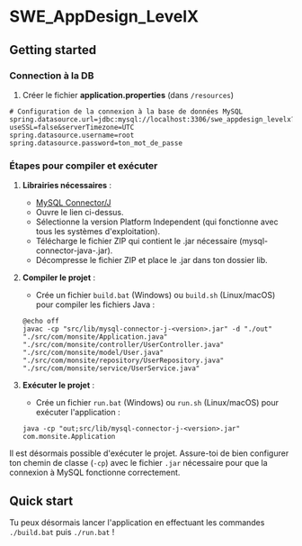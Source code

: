 # SWE_AppDesign_LevelX



## Getting started

### Connection à la DB 

1. Créer le fichier **application.properties** (dans `/resources`)

```
# Configuration de la connexion à la base de données MySQL
spring.datasource.url=jdbc:mysql://localhost:3306/swe_appdesign_levelx?useSSL=false&serverTimezone=UTC
spring.datasource.username=root
spring.datasource.password=ton_mot_de_passe
```

### Étapes pour compiler et exécuter

1. **Librairies nécessaires** :
   - [MySQL Connector/J](https://dev.mysql.com/downloads/connector/j/)
   - Ouvre le lien ci-dessus.
   - Sélectionne la version Platform Independent (qui fonctionne avec tous les systèmes d'exploitation).
   - Télécharge le fichier ZIP qui contient le .jar nécessaire (mysql-connector-java-<version>.jar).
   - Décompresse le fichier ZIP et place le .jar dans ton dossier lib.

2. **Compiler le projet** :
   - Crée un fichier `build.bat` (Windows) ou `build.sh` (Linux/macOS) pour compiler les fichiers Java :
    ```
    @echo off
    javac -cp "src/lib/mysql-connector-j-<version>.jar" -d "./out" "./src/com/monsite/Application.java" "./src/com/monsite/controller/UserController.java" "./src/com/monsite/model/User.java" "./src/com/monsite/repository/UserRepository.java" "./src/com/monsite/service/UserService.java"
    ```

3. **Exécuter le projet** :
   - Crée un fichier `run.bat` (Windows) ou `run.sh` (Linux/macOS) pour exécuter l'application :
    ```
    java -cp "out;src/lib/mysql-connector-j-<version>.jar" com.monsite.Application
    ```

Il est désormais possible d'exécuter le projet. Assure-toi de bien configurer ton chemin de classe (`-cp`) avec le fichier `.jar` nécessaire pour que la connexion à MySQL fonctionne correctement.

## Quick start

Tu peux désormais lancer l'application en effectuant les commandes `./build.bat` puis `./run.bat` !